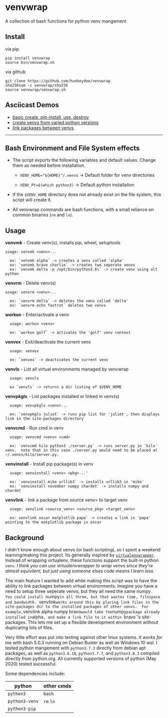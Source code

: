 # venvwrap
A collection of bash functions for python venv mangement

## Install
via pip

```
pip install venvwrap
source bin/venvwrap.sh
```

via github

```
git clone https://github.com/hunkeydee/venvwrap
sha256sum -c venvwrap/sha256
source venvwrap/venvwrap.sh
```

## Asciicast Demos
- [basic create, pip-install, use, destroy](https://asciinema.org/a/326317)
- [create venvs from varied python versions](https://asciinema.org/a/326320)
- [link packages between venvs](https://asciinema.org/a/326319)

---

## Bash Environment and File System effects
- The script exports the following variables and default values.  Change them as needed before installation.

  - `VENV_HOME="${HOME}"/.venvs` -> Default folder for venv directories

  - `VENV_PY=$(which python3)` -> Default python installation

- If the `$VENV_HOME` directory does not already exist on the file system, this script will create it.

- All venvwrap commands are bash functions, with a small reliance on common binaries (`rm` and `ln`).

## Usage
**venvmk** - Create venv(s), installs pip, wheel, setuptools
```
usage: venvmk <venv>...

  ex: `venvmk alpha` -> creates a venv called 'alpha'
  ex: `venvmk bravo charlie` -> creates two seperate venvs
  ex: `venvmk delta -p /opt/bin/python3.6\` -> create venv using alt python
```
**venvrm** - Delete venv(s)
```
usage: venvrm <venv>...

  ex: `venvrm delta` -> deletes the venv called 'delta'
  ex: `venvrm echo foxtrot` deletes two venvs
```
**workon** - Enter/activate a venv
```
  usage: workon <venv>

  ex: `workon golf` -> activates the 'golf' venv context
```
**venvex** - Exit/deactivate the current venv
```
  usage: venvex

  ex: `venvex` -> deactivates the current venv
```
**venvls** - List all virtual environments managed by venvwrap
```
  usage: venvls
  
  ex `venvls` -> returns a dir listing of $VENV_HOME
```
**venvpkgls** - List packages installed or linked in venv(s)
```
  usage: venvpkgls <venv>...

  ex: `venvpkgls juliet` -> runs pip list for 'juliet', then displays link in the site-packages directory
```
**venvcmd** - Run cmd in venv
```
  usage: venvcmd <venv> <cmd>

  ex: `venvcmd kilo python3 ./server.py` -> runs server.py in 'kilo' venv.  note that in this case ./server.py would need to be placed at ~/.venvs/kilo/server.py.
```
**venvinstall** - Install pip package(s) in venv
```
  usage: venvinstall <venv> <pkg>...'

  ex: `venvinstall mike urllib3` -> installs urllib3 in 'mike'
  ex: `venvinstall november numpy chardet` -> installs numpy and chardet
```
**venvlink** - link a package from  source venv> to target venv
```
  usage: venvlink <source_venv> <source_pkg> <target_venv>

  ex: venvlink oscar matplotlib papa` -> creates a link in 'papa' pointing to the matplotlib package in oscar
```

## Background
I didn't know enough about venvs (or bash scripting), so I spent a weekend learning/making this project.  Its generally inspired by [`virtualenvwrapper`](https://pypi.org/project/virtualenvwrapper/).  Instead of wrapping virtualenv, these functions support the built-in python `venv`.  *I think you can use virtualenvwrapper to wrap venvs since they're almost equivilent, but just using someone elses code means I learn less.*

The main feature I wanted to add while making this script was to have the ability to link packages between virtual environments.  Imagine you have a need to setup three seperate venvs, but they all need the same numpy`.  You could install `numpy` in all three, but that wastes time, filespace and bandwidth.  `venvlink` works around this by placing link files in the site-packages dir to the installed packages of other venvs.  For example, `venvlink alpha numpy bravo` would take the `numpy` package already installed in `alpha`, and make a link file to it within `bravo`'s site-packages.  This lets me set up a flexible development environment without duplicating lots of files.

Very little effort was put into testing against other linux systems.  *It works for me* with bash 5.0.3 running on Debian Buster as well as Windows 10 wsl.  I tested python mangement with `python3.7.3` directly from debian apt packages, as well as `python3.6.10`, `python3.7.7`, and `python3.8.3` compiled directly from python.org.  All currently supported versions of python (May 2020) tested successful.

Some dependencies include:

| python         | other cmds     |
|----------------|----------------|
| `python3`      | `bash`         |
| `python3-venv` | `rm` `ln`      |
| `python3-pip`  |                |

